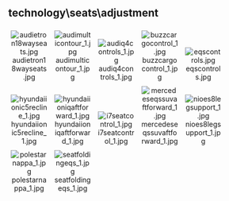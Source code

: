 ## technology\seats\adjustment
<div class="col" style="display: inline-block; width: 16.66%; padding: 5px; box-sizing: border-box; text-align: center;">
<img src="https://media.evkx.net/multimedia/technology/seats/adjustment/audietron18wayseats_xst.jpg" class="img-thumbnail" alt="audietron18wayseats.jpg">
audietron18wayseats.jpg
</div>
<div class="col" style="display: inline-block; width: 16.66%; padding: 5px; box-sizing: border-box; text-align: center;">
<img src="https://media.evkx.net/multimedia/technology/seats/adjustment/audimulticontour_1_xst.jpg" class="img-thumbnail" alt="audimulticontour_1.jpg">
audimulticontour_1.jpg
</div>
<div class="col" style="display: inline-block; width: 16.66%; padding: 5px; box-sizing: border-box; text-align: center;">
<img src="https://media.evkx.net/multimedia/technology/seats/adjustment/audiq4controls_1_xst.jpg" class="img-thumbnail" alt="audiq4controls_1.jpg">
audiq4controls_1.jpg
</div>
<div class="col" style="display: inline-block; width: 16.66%; padding: 5px; box-sizing: border-box; text-align: center;">
<img src="https://media.evkx.net/multimedia/technology/seats/adjustment/buzzcargocontrol_1_xst.jpg" class="img-thumbnail" alt="buzzcargocontrol_1.jpg">
buzzcargocontrol_1.jpg
</div>
<div class="col" style="display: inline-block; width: 16.66%; padding: 5px; box-sizing: border-box; text-align: center;">
<img src="https://media.evkx.net/multimedia/technology/seats/adjustment/eqscontrols_xst.jpg" class="img-thumbnail" alt="eqscontrols.jpg">
eqscontrols.jpg
</div>
<div class="col" style="display: inline-block; width: 16.66%; padding: 5px; box-sizing: border-box; text-align: center;">
<img src="https://media.evkx.net/multimedia/technology/seats/adjustment/hyundaiionic5recline_1_xst.jpg" class="img-thumbnail" alt="hyundaiionic5recline_1.jpg">
hyundaiionic5recline_1.jpg
</div>
<div class="col" style="display: inline-block; width: 16.66%; padding: 5px; box-sizing: border-box; text-align: center;">
<img src="https://media.evkx.net/multimedia/technology/seats/adjustment/hyundaiioniqaftforward_1_xst.jpg" class="img-thumbnail" alt="hyundaiioniqaftforward_1.jpg">
hyundaiioniqaftforward_1.jpg
</div>
<div class="col" style="display: inline-block; width: 16.66%; padding: 5px; box-sizing: border-box; text-align: center;">
<img src="https://media.evkx.net/multimedia/technology/seats/adjustment/i7seatcontrol_1_xst.jpg" class="img-thumbnail" alt="i7seatcontrol_1.jpg">
i7seatcontrol_1.jpg
</div>
<div class="col" style="display: inline-block; width: 16.66%; padding: 5px; box-sizing: border-box; text-align: center;">
<img src="https://media.evkx.net/multimedia/technology/seats/adjustment/mercedeseqssuvaftforward_1_xst.jpg" class="img-thumbnail" alt="mercedeseqssuvaftforward_1.jpg">
mercedeseqssuvaftforward_1.jpg
</div>
<div class="col" style="display: inline-block; width: 16.66%; padding: 5px; box-sizing: border-box; text-align: center;">
<img src="https://media.evkx.net/multimedia/technology/seats/adjustment/nioes8legsupport_1_xst.jpg" class="img-thumbnail" alt="nioes8legsupport_1.jpg">
nioes8legsupport_1.jpg
</div>
<div class="col" style="display: inline-block; width: 16.66%; padding: 5px; box-sizing: border-box; text-align: center;">
<img src="https://media.evkx.net/multimedia/technology/seats/adjustment/polestarnappa_1_xst.jpg" class="img-thumbnail" alt="polestarnappa_1.jpg">
polestarnappa_1.jpg
</div>
<div class="col" style="display: inline-block; width: 16.66%; padding: 5px; box-sizing: border-box; text-align: center;">
<img src="https://media.evkx.net/multimedia/technology/seats/adjustment/seatfoldingeqs_1_xst.jpg" class="img-thumbnail" alt="seatfoldingeqs_1.jpg">
seatfoldingeqs_1.jpg
</div>
